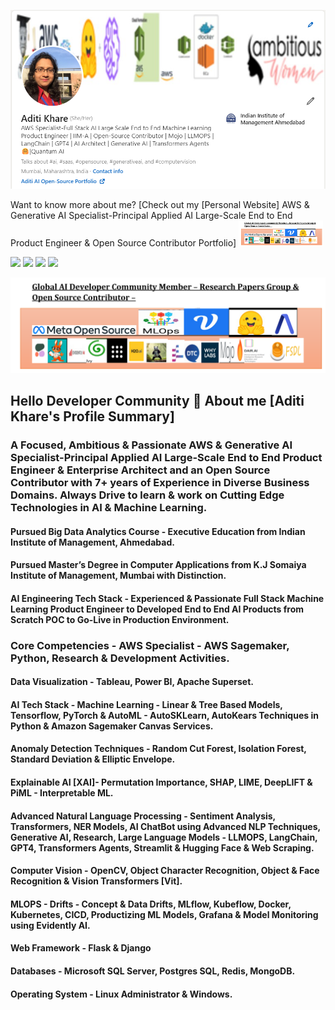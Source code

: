 

<a href="https://aditikhare007.github.io/Aditi_Khare_Full_Stack_AI_Machine_Learning_Product_Engineer_Portfolio.github.io/" target="_blank"><img src="https://github.com/aditikhare007/aditikhare007/blob/main/Github_BG_11th_May_23.png" /></a>


Want to know more about me? [Check out my [Personal Website] AWS & Generative AI Specialist-Principal Applied AI Large-Scale End to End Product Engineer & Open Source Contributor Portfolio] 
<a href="https://aditikhare007.github.io/Aditi_Khare_Full_Stack_AI_Machine_Learning_Product_Engineer_Portfolio.github.io/" target="_blank"><img width="135" alt="image" src="https://github.com/aditikhare007/aditikhare007/blob/main/Aditi_Global_Communities.png" /></a>
  
[<img src="https://img.shields.io/badge/LinkedIn-0077B5?style=for-the-badge&logo=linkedin&logoColor=white">](<https://www.linkedin.com/in/aditi-khare-5840977b/>)
[<img src="https://img.shields.io/badge/Twitter-1DA1F2?style=for-the-badge&logo=twitter&logoColor=white">](<https://twitter.com/AditiKh32506701/>)
[<img src="https://img.shields.io/badge/Gmail-D14836?style=for-the-badge&logo=gmail&logoColor=white">](<aditikhare007@gmail.com>)
[<img src="https://img.shields.io/badge/Medium-12100E?style=for-the-badge&logo=medium&logoColor=white">](<https://medium.com/@aditikhare007>)

<a href="https://aditikhare007.github.io/Aditi_Khare_Full_Stack_AI_Machine_Learning_Product_Engineer_Portfolio.github.io" target="_blank"><img src="https://github.com/aditikhare007/aditikhare007/blob/main/Aditi_Global_Communities.png" /></a>


## Hello Developer Community 👋 About me [Aditi Khare's Profile Summary] 

### A Focused, Ambitious & Passionate AWS & Generative AI Specialist-Principal Applied AI Large-Scale End to End Product Engineer  & Enterprise Architect and an Open Source Contributor with 7+ years of Experience in Diverse Business Domains. Always Drive to learn & work on Cutting Edge Technologies in AI & Machine Learning.
#### Pursued Big Data Analytics Course - Executive Education from Indian Institute of Management, Ahmedabad.
#### Pursued Master’s Degree in Computer Applications from K.J Somaiya Institute of Management, Mumbai with Distinction.
#### AI Engineering Tech Stack - Experienced & Passionate Full Stack Machine Learning Product Engineer to Developed End to End AI Products from Scratch POC to Go-Live in Production Environment.
### Core Competencies - AWS Specialist - AWS Sagemaker, Python, Research & Development Activities.
#### Data Visualization - Tableau, Power BI, Apache Superset.
#### AI Tech Stack - Machine Learning - Linear & Tree Based Models, Tensorflow, PyTorch & AutoML - AutoSKLearn, AutoKears Techniques in Python & Amazon Sagemaker Canvas Services.
#### Anomaly Detection Techniques - Random Cut Forest, Isolation Forest, Standard Deviation & Elliptic Envelope.
#### Explainable AI [XAI]- Permutation Importance, SHAP, LIME, DeepLIFT & PiML - Interpretable ML.
#### Advanced Natural Language Processing - Sentiment Analysis, Transformers, NER Models, AI ChatBot using Advanced NLP Techniques, Generative AI, Research, Large Language Models - LLMOPS, LangChain, GPT4, Transformers Agents, Streamlit & Hugging Face & Web Scraping.
#### Computer Vision - OpenCV, Object Character Recognition, Object & Face Recognition & Vision Transformers [Vit].
#### MLOPS - Drifts - Concept & Data Drifts, MLflow, Kubeflow, Docker, Kubernetes, CICD, Productizing ML Models, Grafana & Model Monitoring using Evidently AI.
#### Web Framework - Flask & Django
#### Databases - Microsoft SQL Server, Postgres SQL, Redis, MongoDB.
#### Operating System - Linux Administrator & Windows.








